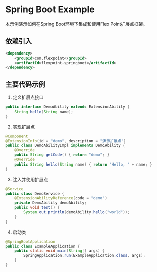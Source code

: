 # Spring Boot Example

本示例演示如何在Spring Boot环境下集成和使用Flex Point扩展点框架。

## 依赖引入

```xml
<dependency>
    <groupId>com.flexpoint</groupId>
    <artifactId>flexpoint-springboot</artifactId>
</dependency>
```

## 主要代码示例

1. 定义扩展点接口

```java
public interface DemoAbility extends ExtensionAbility {
    String hello(String name);
}
```

2. 实现扩展点

```java
@Component
@ExtensionInfo(id = "demo", description = "演示扩展点")
public class DemoAbilityImpl implements DemoAbility {
    @Override
    public String getCode() { return "demo"; }
    @Override
    public String hello(String name) { return "Hello, " + name; }
}
```

3. 注入并使用扩展点

```java
@Service
public class DemoService {
    @ExtensionAbilityReference(code = "demo")
    private DemoAbility demoAbility;
    public void test() {
        System.out.println(demoAbility.hello("world"));
    }
}
```

4. 启动类

```java
@SpringBootApplication
public class ExampleApplication {
    public static void main(String[] args) {
        SpringApplication.run(ExampleApplication.class, args);
    }
} 